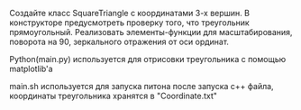 Создайте класс SquareTriangle с координатами 3-х вершин. В конструкторе предусмотреть проверку того, что треугольник прямоугольный. Реализовать элементы-функции для масштабирования, поворота на 90, зеркального отражения от оси ординат.

Python(main.py) используется для отрисовки треугольника с помощью matplotlib'a

main.sh используется для запуска питона после запуска с++ файла, координаты треугольника хранятся в "Coordinate.txt"
